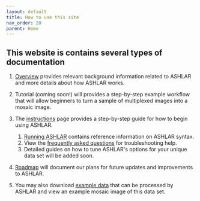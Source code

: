 ```yaml
---
layout: default
title: How to use this site
nav_order: 20
parent: Home
---
```


## This website is contains several types of documentation


1. [Overview](./overview/overview-land.html) provides relevant background information related to ASHLAR and more details about how ASHLAR works.  

2. Tutorial (coming soon!) will provides a step-by-step example workflow that will allow beginners to turn a sample of multiplexed images  into a mosaic image.  

3. The [instructions](./instructions/) page provides a step-by-step guide for how to begin using ASHLAR. 
	1. [Running ASHLAR](./instructions/running.html) contains reference information on ASHLAR syntax. 
	2. View the [frequently asked questions](./instructions/FAQ.html) for troubleshooting help.
	3. Detailed guides on how to tune ASHLAR's options for your unique data set will be added soon. 

4. [Roadmap](./roadmap/) will document our plans for future updates and improvements to ASHLAR. 

5. You may also download [example data](./dataset.html) that can be processed by ASHLAR and view an example mosaic image of this data set. 